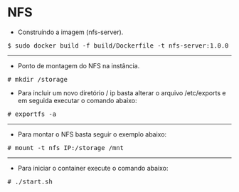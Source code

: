 # NFS 

- Construíndo a imagem (nfs-server).
<pre>
$ sudo docker build -f build/Dockerfile -t nfs-server:1.0.0 .
</pre>

<hr>

- Ponto de montagem do NFS na instância.
<pre>
# mkdir /storage
</pre>

</pre>

- Para incluir um novo diretório / ip basta alterar o arquivo /etc/exports e em seguida executar o comando abaixo:
<pre>
# exportfs -a
</pre>

<hr>

- Para montar o NFS basta seguir o exemplo abaixo:
<pre>
# mount -t nfs IP:/storage /mnt
</pre>

<hr>

- Para iniciar o container execute o comando abaixo:
<pre>
# ./start.sh
</pre>
